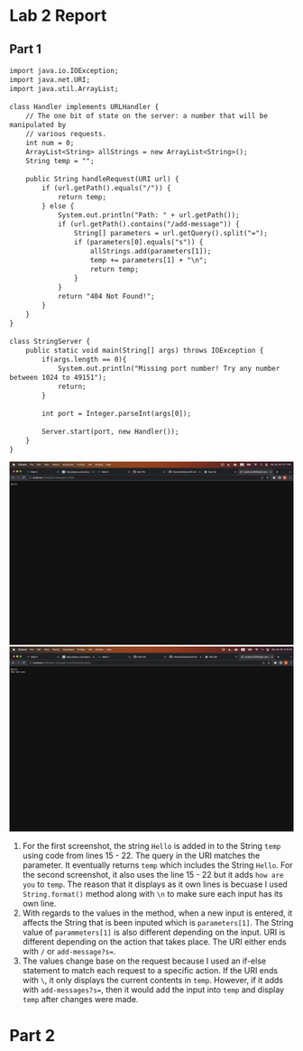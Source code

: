 # Lab 2 Report
## Part 1
```
import java.io.IOException;
import java.net.URI;
import java.util.ArrayList;

class Handler implements URLHandler {
    // The one bit of state on the server: a number that will be manipulated by
    // various requests.
    int num = 0;
    ArrayList<String> allStrings = new ArrayList<String>();
    String temp = "";

    public String handleRequest(URI url) {
        if (url.getPath().equals("/")) {
            return temp;
        } else {
            System.out.println("Path: " + url.getPath());
            if (url.getPath().contains("/add-message")) {
                String[] parameters = url.getQuery().split("=");
                if (parameters[0].equals("s")) {
                    allStrings.add(parameters[1]);
                    temp += parameters[1] + "\n";
                    return temp;
                }
            }
            return "404 Not Found!";
        }
    }
}

class StringServer {
    public static void main(String[] args) throws IOException {
        if(args.length == 0){
            System.out.println("Missing port number! Try any number between 1024 to 49151");
            return;
        }

        int port = Integer.parseInt(args[0]);

        Server.start(port, new Handler());
    }
}
```
![Image](/LabReport2Image1.png)
![Image](/LabReport2Image2.png)
1. For the first screenshot, the string `Hello` is added in to the String `temp` using code from lines 15 - 22. The query in the URI matches the parameter. It eventually returns `temp` which includes the String `Hello`. For the second screenshot, it also uses the line 15 - 22 but it adds `how are you` to `temp`. The reason that it displays as it own lines is becuase I used `String.format()` method along with `\n` to make sure each input has its own line.
2. With regards to the values in the method, when a new input is entered, it affects the String that is been inputed which is `parameters[1]`. The String value of `parammeters[1]` is also different depending on the input. URI is different depending on the action that takes place. The URI either ends with `/` or `add-message?s=`. 
3. The values change base on the request because I used an if-else statement to match each request to a specific action. If the URI ends with `\`, it only displays the current contents in `temp`. However, if it adds with `add-messages?s=`, then it would add the input into `temp` and display `temp` after changes were made. 
# Part 2
